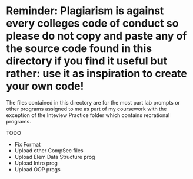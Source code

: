 <h1>Reminder: Plagiarism is against every colleges code of conduct so please do not copy and paste any of the source code found in this directory if you find it useful but rather: use it as inspiration to create your own code!</h1>

The files contained in this directory are for the most part lab prompts or other programs assigned to me as part of my coursework with the exception of the Inteview Practice folder which contains recrational programs.

TODO
* Fix Format
* Upload other CompSec files
* Upload Elem Data Structure prog
* Upload Intro prog
* Upload OOP progs
